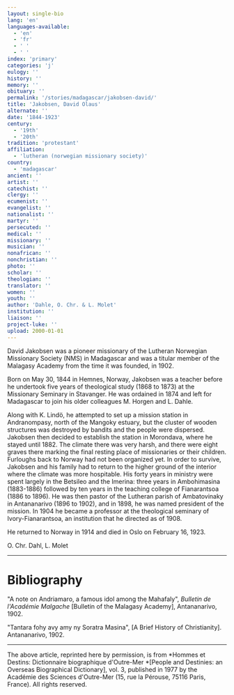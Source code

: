 ```yaml
---
layout: single-bio
lang: 'en'
languages-available:
  - 'en'
  - 'fr'
  - ' '
  - ' '
index: 'primary'
categories: 'j'
eulogy: ''
history: ''
memory: ''
obituary: ''
permalink: '/stories/madagascar/jakobsen-david/'
title: 'Jakobsen, David Olaus'
alternate: ''
date: '1844-1923'
century:
  - '19th'
  - '20th'
tradition: 'protestant'
affiliation:
  - 'lutheran (norwegian missionary society)'
country:
  - 'madagascar'
ancient: ''
artist: ''
catechist: ''
clergy: ''
ecumenist: ''
evangelist: ''
nationalist: ''
martyr: ''
persecuted: ''
medical: ''
missionary: ''
musician: ''
nonafrican: ''
nonchristian: ''
photo: ''
scholar: ''
theologian: ''
translator: ''
women: ''
youth: ''
author: 'Dahle, O. Chr. & L. Molet'
institution: ''
liaison: ''
project-luke: ''
upload: 2000-01-01
---
```



David Jakobsen was a pioneer missionary of the Lutheran Norwegian Missionary Society (NMS) in Madagascar and was a titular member of the Malagasy Academy from the time it was founded, in 1902.

Born on May 30, 1844 in Hemnes, Norway, Jakobsen was a teacher before he undertook five years of theological study (1868 to 1873) at the Missionary Seminary in Stavanger. He was ordained in 1874 and left for Madagascar to join his older colleagues M. Horgen and L. Dahle.

Along with K. Lindö, he attempted to set up a mission station in Andranompasy, north of the Mangoky estuary, but the cluster of wooden structures was destroyed by bandits and the people were dispersed. Jakobsen then decided to establish the station in Morondava, where he stayed until 1882. The climate there was very harsh, and there were eight graves there marking the final resting place of missionaries or their children. Furloughs back to Norway had not been organized yet. In order to survive, Jakobsen and his family had to return to the higher ground of the interior where the climate was more hospitable. His forty years in ministry were spent largely in the Betsileo and the Imerina: three years in Ambohimasina (1883-1886) followed by ten years in the teaching college of Fianarantsoa (1886 to 1896). He was then pastor of the Lutheran parish of Ambatovinaky in Antananarivo (1896 to 1902), and in 1898, he was named president of the mission. In 1904 he became a professor at the theological seminary of Ivory-Fianarantsoa, an institution that he directed as of 1908.

He returned to Norway in 1914 and died in Oslo on February 16, 1923.

O. Chr. Dahl, L. Molet

---

# Bibliography

"A note on Andriamaro, a famous idol among the Mahafaly", *Bulletin de l'Académie Malgache* [Bulletin of the Malagasy Academy], Antananarivo, 1902.

"Tantara fohy avy amy ny Soratra Masina", [A Brief History of Christianity]. Antananarivo, 1902.

---

The above article, reprinted here by permission, is from *Hommes et Destins: Dictionnaire biographique d'Outre-Mer *[People and Destinies: an Overseas Biographical Dictionary], vol. 3, published in 1977 by the Académie des Sciences d'Outre-Mer (15, rue la Pérouse, 75116 Paris, France). All rights reserved.